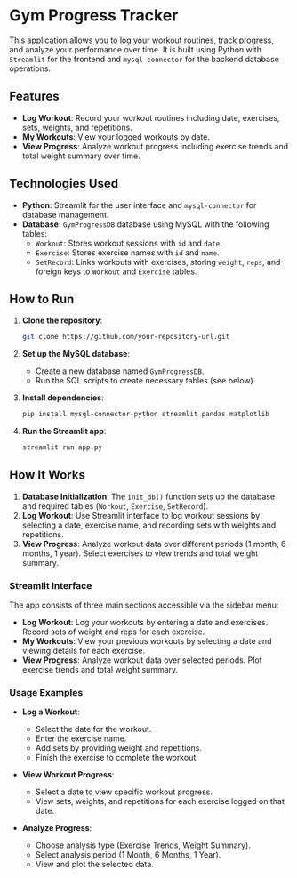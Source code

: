
# Gym Progress Tracker

This application allows you to log your workout routines, track progress, and analyze your performance over time. It is built using Python with `Streamlit` for the frontend and `mysql-connector` for the backend database operations.

## Features

- **Log Workout**: Record your workout routines including date, exercises, sets, weights, and repetitions.
- **My Workouts**: View your logged workouts by date.
- **View Progress**: Analyze workout progress including exercise trends and total weight summary over time.

## Technologies Used

- **Python**: Streamlit for the user interface and `mysql-connector` for database management.
- **Database**: `GymProgressDB` database using MySQL with the following tables:
  - `Workout`: Stores workout sessions with `id` and `date`.
  - `Exercise`: Stores exercise names with `id` and `name`.
  - `SetRecord`: Links workouts with exercises, storing `weight`, `reps`, and foreign keys to `Workout` and `Exercise` tables.

## How to Run

1. **Clone the repository**:
   ```bash
   git clone https://github.com/your-repository-url.git
   ```

2. **Set up the MySQL database**:
   - Create a new database named `GymProgressDB`.
   - Run the SQL scripts to create necessary tables (see below).

3. **Install dependencies**:
   ```bash
   pip install mysql-connector-python streamlit pandas matplotlib
   ```

4. **Run the Streamlit app**:
   ```bash
   streamlit run app.py
   ```

## How It Works

1. **Database Initialization**: The `init_db()` function sets up the database and required tables (`Workout`, `Exercise`, `SetRecord`).
2. **Log Workout**: Use Streamlit interface to log workout sessions by selecting a date, exercise name, and recording sets with weights and repetitions.
3. **View Progress**: Analyze workout data over different periods (1 month, 6 months, 1 year). Select exercises to view trends and total weight summary.

### Streamlit Interface

The app consists of three main sections accessible via the sidebar menu:
- **Log Workout**: Log your workouts by entering a date and exercises. Record sets of weight and reps for each exercise.
- **My Workouts**: View your previous workouts by selecting a date and viewing details for each exercise.
- **View Progress**: Analyze workout data over selected periods. Plot exercise trends and total weight summary.

### Usage Examples

- **Log a Workout**:
  - Select the date for the workout.
  - Enter the exercise name.
  - Add sets by providing weight and repetitions.
  - Finish the exercise to complete the workout.

- **View Workout Progress**:
  - Select a date to view specific workout progress.
  - View sets, weights, and repetitions for each exercise logged on that date.

- **Analyze Progress**:
  - Choose analysis type (Exercise Trends, Weight Summary).
  - Select analysis period (1 Month, 6 Months, 1 Year).
  - View and plot the selected data.
